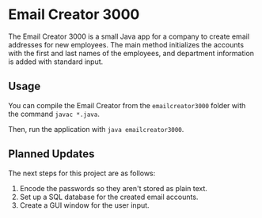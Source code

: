 # Email Creator 3000

The Email Creator 3000 is a small Java app for a company to create email addresses for new employees. The main method initializes the accounts with the first and last names of the employees, and department information is added with standard input.

## Usage

You can compile the Email Creator from the `emailcreator3000` folder with the command `javac *.java`.

Then, run the application with `java emailcreator3000`.

## Planned Updates

The next steps for this project are as follows:

1. Encode the passwords so they aren't stored as plain text.
2. Set up a SQL database for the created email accounts.
3. Create a GUI window for the user input.
